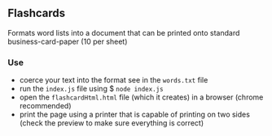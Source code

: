 ## Flashcards

Formats word lists into a document that can be printed onto standard business-card-paper (10 per sheet)


### Use

- coerce your text into the format see in the `words.txt` file
- run the `index.js` file using $ `node index.js`
- open the `flashcardHtml.html` file (which it creates) in a browser (chrome recommended)
- print the page using a printer that is capable of printing on two sides (check the preview to make sure everything is correct)


